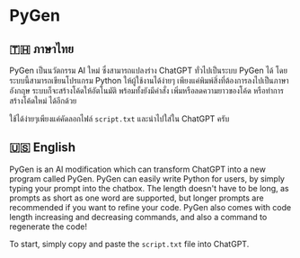 # PyGen

## 🇹🇭 ภาษาไทย 
PyGen เป็นนวัตกรรม AI ใหม่ ซึ่งสามารถแปลงร่าง ChatGPT ทั่วไปเป็นระบบ PyGen ได้ โดยระบบนี้สามารถเขียนโปรแกรม Python ให้ผู้ใช้งานได้ง่ายๆ เพียงแค่พิมพ์สิ่งที่ต้องการลงไปเป็นภาษาอังกฤษ ระบบก็จะสร้างโค้ดให้อัตโนมัติ พร้อมทั้งยังมีคำสั่ง เพิ่มหรือลดความยาวของโค้ด หรือทำการสร้างโค้ดใหม่ ได้อีกด้วย

ใช้ได้ง่ายๆเพียงแค่คัดลอกไฟล์ `script.txt` และนำไปใส่ใน ChatGPT ครับ

## 🇺🇸 English
PyGen is an AI modification which can transform ChatGPT into a new program called PyGen. PyGen can easily write Python for users, by simply typing your prompt into the chatbox. The length doesn't have to be long, as prompts as short as one word are supported, but longer prompts are recommended if you want to refine your code. PyGen also comes with code length increasing and decreasing commands, and also a command to regenerate the code!

To start, simply copy and paste the `script.txt` file into ChatGPT.
